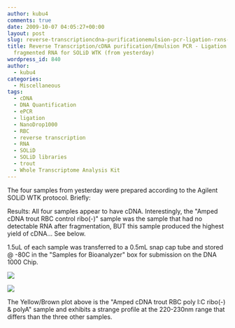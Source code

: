 ```yaml
---
author: kubu4
comments: true
date: 2009-10-07 04:05:27+00:00
layout: post
slug: reverse-transcriptioncdna-purificationemulsion-pcr-ligation-rxns-of-trout-fragmented-rna-for-solid-wtk-from-yesterday
title: Reverse Transcription/cDNA purification/Emulsion PCR - Ligation rxns of trout
  fragmented RNA for SOLiD WTK (from yesterday)
wordpress_id: 840
author:
  - kubu4
categories:
  - Miscellaneous
tags:
  - cDNA
  - DNA Quantification
  - ePCR
  - ligation
  - NanoDrop1000
  - RBC
  - reverse transcription
  - RNA
  - SOLiD
  - SOLiD libraries
  - trout
  - Whole Transcriptome Analysis Kit
---
```


The four samples from yesterday were prepared according to the Agilent SOLiD WTK protocol. Briefly:





Results: All four samples appear to have cDNA. Interestingly, the "Amped cDNA trout RBC control ribo(-)" sample was the sample that had no detectable RNA after fragmentation, BUT this sample produced the highest yield of cDNA... See below.

1.5uL of each sample was transferred to a 0.5mL snap cap tube and stored @ -80C in the "Samples for Bioanalyzer" box for submission on the DNA 1000 Chip.

![](http://eagle.fish.washington.edu/Arabidopsis/20091006%20LT%20RBC%20amped%20cDNA%20SJW-01.jpg)

![](http://eagle.fish.washington.edu/Arabidopsis/20091006%20LT%20RBC%20amped%20cDNA%20SJW-02.jpg)

The Yellow/Brown plot above is the "Amped cDNA trout RBC poly I:C ribo(-) & polyA" sample and exhibits a strange profile at the 220-230nm range that differs than the three other samples.
